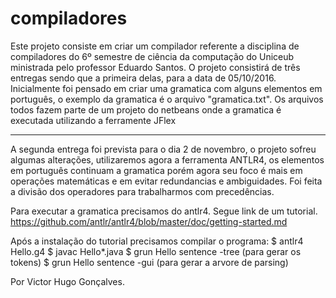 # compiladores
  Este projeto consiste em criar um compilador referente a disciplina de compiladores do 6º semestre de ciência da computação do Uniceub ministrada pelo professor Eduardo Santos.
  O projeto consistirá de três entregas sendo que a primeira delas, para a data de 05/10/2016.
  Inicialmente foi pensado em criar uma gramatica com alguns elementos em português, o exemplo da gramatica é o arquivo "gramatica.txt".
  Os arquivos todos fazem parte de um projeto do netbeans onde a gramatica é executada utilizando a ferramente JFlex
  
  
-----------------------------------------------------------------------------------------------------------------------------

A segunda entrega foi prevista para o dia 2 de novembro, o projeto sofreu algumas alterações, utilizaremos agora a ferramenta ANTLR4, os elementos em português continuam a gramatica porém agora seu foco é mais em operações matemáticas e em evitar redundancias e ambiguidades. Foi feita a divisão dos operadores para trabalharmos com precedências. 

Para executar a gramatica precisamos do antlr4. Segue link de um tutorial. https://github.com/antlr/antlr4/blob/master/doc/getting-started.md

Após a instalação do tutorial precisamos compilar o programa:
$ antlr4 Hello.g4
$ javac Hello*.java
$ grun Hello sentence -tree (para gerar os tokens)
$ grun Hello sentence -gui (para gerar a arvore de parsing)
  
  Por
    Victor Hugo Gonçalves.
  
